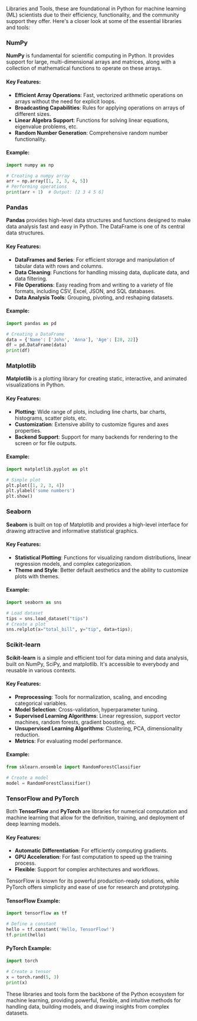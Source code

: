 Libraries and Tools, these are foundational in Python for machine learning (ML) scientists due to their efficiency, functionality, and the community support they offer. Here's a closer look at some of the essential libraries and tools:

### NumPy

**NumPy** is fundamental for scientific computing in Python. It provides support for large, multi-dimensional arrays and matrices, along with a collection of mathematical functions to operate on these arrays.

#### Key Features:
- **Efficient Array Operations**: Fast, vectorized arithmetic operations on arrays without the need for explicit loops.
- **Broadcasting Capabilities**: Rules for applying operations on arrays of different sizes.
- **Linear Algebra Support**: Functions for solving linear equations, eigenvalue problems, etc.
- **Random Number Generation**: Comprehensive random number functionality.

#### Example:
```python
import numpy as np

# Creating a numpy array
arr = np.array([1, 2, 3, 4, 5])
# Performing operations
print(arr + 1)  # Output: [2 3 4 5 6]
```

### Pandas

**Pandas** provides high-level data structures and functions designed to make data analysis fast and easy in Python. The DataFrame is one of its central data structures.

#### Key Features:
- **DataFrames and Series**: For efficient storage and manipulation of tabular data with rows and columns.
- **Data Cleaning**: Functions for handling missing data, duplicate data, and data filtering.
- **File Operations**: Easy reading from and writing to a variety of file formats, including CSV, Excel, JSON, and SQL databases.
- **Data Analysis Tools**: Grouping, pivoting, and reshaping datasets.

#### Example:
```python
import pandas as pd

# Creating a DataFrame
data = {'Name': ['John', 'Anna'], 'Age': [28, 22]}
df = pd.DataFrame(data)
print(df)
```

### Matplotlib

**Matplotlib** is a plotting library for creating static, interactive, and animated visualizations in Python.

#### Key Features:
- **Plotting**: Wide range of plots, including line charts, bar charts, histograms, scatter plots, etc.
- **Customization**: Extensive ability to customize figures and axes properties.
- **Backend Support**: Support for many backends for rendering to the screen or for file outputs.

#### Example:
```python
import matplotlib.pyplot as plt

# Simple plot
plt.plot([1, 2, 3, 4])
plt.ylabel('some numbers')
plt.show()
```

### Seaborn

**Seaborn** is built on top of Matplotlib and provides a high-level interface for drawing attractive and informative statistical graphics.

#### Key Features:
- **Statistical Plotting**: Functions for visualizing random distributions, linear regression models, and complex categorization.
- **Theme and Style**: Better default aesthetics and the ability to customize plots with themes.

#### Example:
```python
import seaborn as sns

# Load dataset
tips = sns.load_dataset("tips")
# Create a plot
sns.relplot(x="total_bill", y="tip", data=tips);
```

### Scikit-learn

**Scikit-learn** is a simple and efficient tool for data mining and data analysis, built on NumPy, SciPy, and matplotlib. It's accessible to everybody and reusable in various contexts.

#### Key Features:
- **Preprocessing**: Tools for normalization, scaling, and encoding categorical variables.
- **Model Selection**: Cross-validation, hyperparameter tuning.
- **Supervised Learning Algorithms**: Linear regression, support vector machines, random forests, gradient boosting, etc.
- **Unsupervised Learning Algorithms**: Clustering, PCA, dimensionality reduction.
- **Metrics**: For evaluating model performance.

#### Example:
```python
from sklearn.ensemble import RandomForestClassifier

# Create a model
model = RandomForestClassifier()
```

### TensorFlow and PyTorch

Both **TensorFlow** and **PyTorch** are libraries for numerical computation and machine learning that allow for the definition, training, and deployment of deep learning models.

#### Key Features:
- **Automatic Differentiation**: For efficiently computing gradients.
- **GPU Acceleration**: For fast computation to speed up the training process.
- **Flexible**: Support for complex architectures and workflows.

TensorFlow is known for its powerful production-ready solutions, while PyTorch offers simplicity and ease of use for research and prototyping.

#### TensorFlow Example:
```python
import tensorflow as tf

# Define a constant
hello = tf.constant('Hello, TensorFlow!')
tf.print(hello)
```

#### PyTorch Example:
```python
import torch

# Create a tensor
x = torch.rand(5, 3)
print(x)
```

These libraries and tools form the backbone of the Python ecosystem for machine learning, providing powerful, flexible, and intuitive methods for handling data, building models, and drawing insights from complex datasets.
